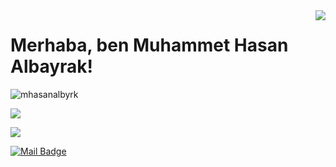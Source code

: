 <img align='right' src="https://github-readme-stats.vercel.app/api?username=mhasanalbyrk&show_icons=true">

# Merhaba, ben Muhammet Hasan Albayrak! 
<p align="left"> <img src="https://komarev.com/ghpvc/?username=mhasanalbyrk" alt="mhasanalbyrk" /> </p>


[![](https://img.shields.io/github/followers/mhasanalbyrk?style=social)](https://www.github.com/mhasanalbyrk)



[![](https://img.shields.io/badge/linkedin-%230077B5.svg?&style=for-the-badge&logo=linkedin&logoColor=white)](https://www.linkedin.com/in/muhammet-hasan-albayrak)

[![Mail Badge](https://img.shields.io/badge/mhasanalbyrk@gmail.com-c14438?style=for-the-badge&logo=Gmail&logoColor=white&link=mailto:mhasanalbyrk@gmail.com)](mailto:mhasanalbyrk@gmail.com)



